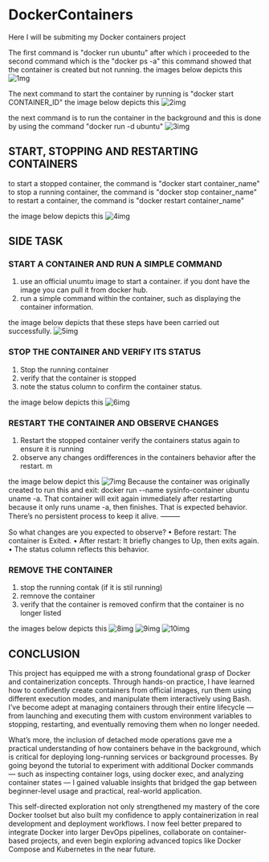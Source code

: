 # DockerContainers
Here I will be submiting my Docker containers project

The first command is "docker run ubuntu" after which i proceeded to the second command which is the "docker ps -a" this command showed that the container is created but not running. the images below depicts this 
![1mg](./1img.png)

The next command to start the container by running is "docker start CONTAINER_ID"
the image below depicts this 
![2img](./2img.png)

the next command is to run the container in the background and this is done by using the command "docker run -d ubuntu"
![3img](./3img.png)

## START, STOPPING AND RESTARTING CONTAINERS

to start a stopped container, the command is "docker start container_name"
to stop a running container, the command is "docker stop container_name"
to restart a container, the command is "docker restart container_name"

the image below depicts this 
![4img](./4img.png)

## SIDE TASK
### START A CONTAINER AND RUN A SIMPLE COMMAND 
1. use an official unumtu image to start a container. if you dont have the image you can pull it from docker hub. 
2. run a simple command within the container, such as displaying the container information. 

the image below depicts that these steps have been carried out successfully. 
![5img](./5img.png)

### STOP THE CONTAINER AND VERIFY ITS STATUS 
1. Stop the running container 
2. verify that the container is stopped 
3. note the status column to confirm the container status. 

the image below depicts this 
![6img](./6img.png)

### RESTART THE CONTAINER AND OBSERVE CHANGES 
1. Restart the stopped container 
verify the containers status again to ensure it is running
3. observe any changes ordifferences in the containers behavior after the restart. m

the image below depict this
![7img](./7img.png)
Because the container was originally created to run this and exit: docker run --name sysinfo-container ubuntu uname -a. That container will exit again immediately after restarting because it only runs uname -a, then finishes. That is expected behavior. There’s no persistent process to keep it alive. 
⸻

So what changes are you expected to observe?
	•	Before restart: The container is Exited.
	•	After restart: It briefly changes to Up, then exits again.
	•	The status column reflects this behavior.

### REMOVE THE CONTAINER
1. stop the running contak (if it is stil running)
2. remnove the container 
3. verify that the container is removed 
confirm that the container is no longer listed 

the images below depicts this 
![8img](./8img.png)
![9img](./9img.png)
![10img](./10img.png)

## CONCLUSION

This project has equipped me with a strong foundational grasp of Docker and containerization concepts. Through hands-on practice, I have learned how to confidently create containers from official images, run them using different execution modes, and manipulate them interactively using Bash. I’ve become adept at managing containers through their entire lifecycle — from launching and executing them with custom environment variables to stopping, restarting, and eventually removing them when no longer needed.

What’s more, the inclusion of detached mode operations gave me a practical understanding of how containers behave in the background, which is critical for deploying long-running services or background processes. By going beyond the tutorial to experiment with additional Docker commands — such as inspecting container logs, using docker exec, and analyzing container states — I gained valuable insights that bridged the gap between beginner-level usage and practical, real-world application.

This self-directed exploration not only strengthened my mastery of the core Docker toolset but also built my confidence to apply containerization in real development and deployment workflows. I now feel better prepared to integrate Docker into larger DevOps pipelines, collaborate on container-based projects, and even begin exploring advanced topics like Docker Compose and Kubernetes in the near future.





















